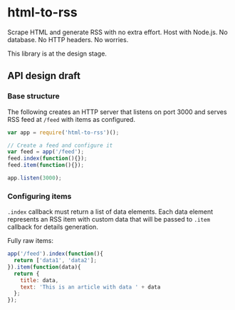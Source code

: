 html-to-rss
===========

Scrape HTML and generate RSS with no extra effort.
Host with Node.js. No database. No HTTP headers. No worries.

This library is at the design stage.

## API design draft

### Base structure
The following creates an HTTP server that listens on port 3000
and serves RSS feed at `/feed` with items as configured.

```javascript
var app = require('html-to-rss')();

// Create a feed and configure it
var feed = app('/feed');
feed.index(function(){});
feed.item(function(){});

app.listen(3000);
```

### Configuring items

`.index` callback must return a list of data elements.
Each data element represents an RSS item with custom data that will be
passed to `.item` callback for details generation.

Fully raw items:

```javascript
app('/feed').index(function(){
  return ['data1', 'data2'];
}).item(function(data){
  return {
    title: data,
    text: 'This is an article with data ' + data
  };
});
```


